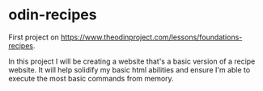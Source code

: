 # odin-recipes
First project on https://www.theodinproject.com/lessons/foundations-recipes.

In this project I will be creating a website that's
a basic version of a recipe website. It will help
solidify my basic html abilities and ensure I'm 
able to execute the most basic commands from memory.